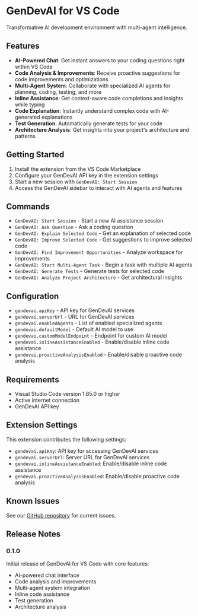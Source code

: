 # GenDevAI for VS Code

Transformative AI development environment with multi-agent intelligence.

## Features

- **AI-Powered Chat**: Get instant answers to your coding questions right within VS Code
- **Code Analysis & Improvements**: Receive proactive suggestions for code improvements and optimizations
- **Multi-Agent System**: Collaborate with specialized AI agents for planning, coding, testing, and more
- **Inline Assistance**: Get context-aware code completions and insights while typing
- **Code Explanation**: Instantly understand complex code with AI-generated explanations
- **Test Generation**: Automatically generate tests for your code
- **Architecture Analysis**: Get insights into your project's architecture and patterns

## Getting Started

1. Install the extension from the VS Code Marketplace
2. Configure your GenDevAI API key in the extension settings
3. Start a new session with `GenDevAI: Start Session`
4. Access the GenDevAI sidebar to interact with AI agents and features

## Commands

- `GenDevAI: Start Session` - Start a new AI assistance session
- `GenDevAI: Ask Question` - Ask a coding question
- `GenDevAI: Explain Selected Code` - Get an explanation of selected code
- `GenDevAI: Improve Selected Code` - Get suggestions to improve selected code
- `GenDevAI: Find Improvement Opportunities` - Analyze workspace for improvements
- `GenDevAI: Start Multi-Agent Task` - Begin a task with multiple AI agents
- `GenDevAI: Generate Tests` - Generate tests for selected code
- `GenDevAI: Analyze Project Architecture` - Get architectural insights

## Configuration

- `gendevai.apiKey` - API key for GenDevAI services
- `gendevai.serverUrl` - URL for GenDevAI services
- `gendevai.enabledAgents` - List of enabled specialized agents
- `gendevai.defaultModel` - Default AI model to use
- `gendevai.customModelEndpoint` - Endpoint for custom AI model
- `gendevai.inlineAssistanceEnabled` - Enable/disable inline code assistance
- `gendevai.proactiveAnalysisEnabled` - Enable/disable proactive code analysis

## Requirements

- Visual Studio Code version 1.85.0 or higher
- Active internet connection
- GenDevAI API key

## Extension Settings

This extension contributes the following settings:

* `gendevai.apiKey`: API key for accessing GenDevAI services
* `gendevai.serverUrl`: Server URL for GenDevAI services
* `gendevai.inlineAssistanceEnabled`: Enable/disable inline code assistance
* `gendevai.proactiveAnalysisEnabled`: Enable/disable proactive code analysis

## Known Issues

See our [GitHub repository](https://github.com/gendevai/vscode-extension/issues) for current issues.

## Release Notes

### 0.1.0

Initial release of GenDevAI for VS Code with core features:
- AI-powered chat interface
- Code analysis and improvements
- Multi-agent system integration
- Inline code assistance
- Test generation
- Architecture analysis
